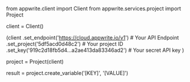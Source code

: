 from appwrite.client import Client
from appwrite.services.project import Project

client = Client()

(client
  .set_endpoint('https://cloud.appwrite.io/v1') # Your API Endpoint
  .set_project('5df5acd0d48c2') # Your project ID
  .set_key('919c2d18fb5d4...a2ae413da83346ad2') # Your secret API key
)

project = Project(client)

result = project.create_variable('[KEY]', '[VALUE]')

